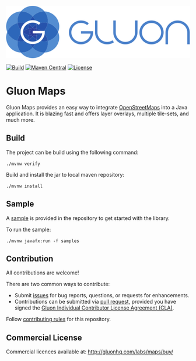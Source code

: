 [![Gluon](.github/assets/gluon_logo.svg)](https://gluonhq.com)

[![Build](https://github.com/gluonhq/maps/actions/workflows/build.yml/badge.svg)](https://github.com/gluonhq/maps/actions/workflows/build.yml)
[![Maven Central](https://img.shields.io/maven-central/v/com.gluonhq/maps)](https://search.maven.org/#search|ga|1|com.gluonhq.maps)
[![License](https://img.shields.io/github/license/gluonhq/maps)](https://opensource.org/licenses/GPL-3.0)

# Gluon Maps

Gluon Maps provides an easy way to integrate [OpenStreetMaps](https://www.openstreetmap.org) into a Java application.
It is blazing fast and offers layer overlays, multiple tile-sets, and much more.

## Build

The project can be build using the following command:

```
./mvnw verify
```

Build and install the jar to local maven repository:

```
./mvnw install
```

## Sample

A [sample](https://github.com/gluonhq/maps/tree/master/samples/) is provided in the repository to get started with the library.

To run the sample:

```
./mvnw javafx:run -f samples
```

## Contribution

All contributions are welcome!

There are two common ways to contribute:

- Submit [issues](https://github.com/gluonhq/maps/issues) for bug reports, questions, or requests for enhancements.
- Contributions can be submitted via [pull request](https://github.com/gluonhq/maps/pulls), provided you have signed the [Gluon Individual Contributor License Agreement (CLA)](https://cla.gluonhq.com).

Follow [contributing rules](https://github.com/gluonhq/maps/blob/master/CONTRIBUTING.md) for this repository.

## Commercial License

Commercial licences available at: http://gluonhq.com/labs/maps/buy/
